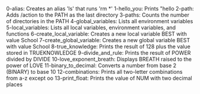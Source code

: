 0-alias: Creates an alias 'ls' that runs 'rm *'
1-hello_you: Prints "hello <current user>
2-path: Adds /action to the PATH as the last directory
3-paths: Counts the number of directories in the PATH
4-global_variables: Lists all environment variables
5-local_variables: Lists all local variables, environment variables, and functions
6-create_local_variable: Creates a new local variable BEST with value School
7-create_global_variable: Creates a new global variable BEST with value School
8-true_knowledge: Prints the result of 128 plus the value stored in TRUEKNOWLEDGE
9-divide_and_rule: Prints the result of POWER divided by DIVIDE
10-love_exponent_breath: Displays BREATH raised to the power of LOVE
11-binary_to_decimal: Converts a number from base 2 (BINARY) to base 10
12-combinations: Prints all two-letter combinations from a-z except oo
13-print_float: Prints the value of NUM with two decimal places


